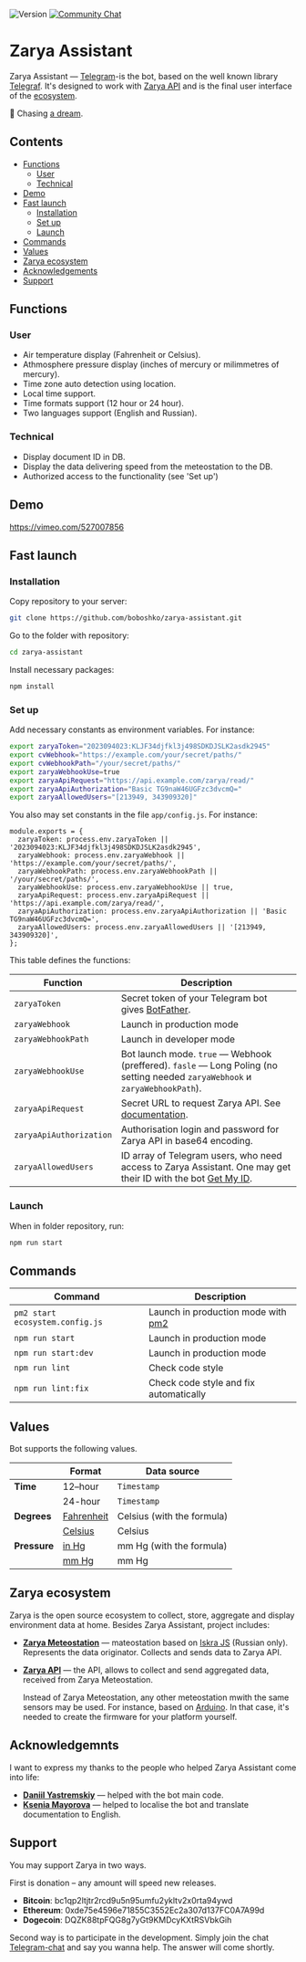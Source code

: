 ![Version](https://img.shields.io/badge/version-0.1.0-brightgreen.svg?style=flat-square)
[![Community Chat](https://img.shields.io/badge/Community-Chat-blueChat?style=flat-square&logo=telegram)](https://t.me/codeque)

# Zarya Assistant

Zarya Assistant — [Telegram](https://telegram.org)-is the bot, based on the well known library [Telegraf](https://telegraf.js.org). It's designed to work with [Zarya API](https://github.com/boboshko/zarya-api) and is the final user interface of the [ecosystem](#Zarya-ecosystem).

💫 Chasing [a dream](https://www.facebook.com/onlysemeon/posts/582696555261097).

## Contents

- [Functions](#Functions)
  - [User](#User)
  - [Technical](#Technical)
- [Demo](#Demo)
- [Fast launch](#Fast-launch)
  - [Installation](#Installation)
  - [Set up](#Set-up)
  - [Launch](#Launch)
- [Commands](#Commands)
- [Values](#Values)
- [Zarya ecosystem](#Zarya-ecosystem)
- [Acknowledgements](#Acknowledgements)
- [Support](#Support)

## Functions

### User

- Air temperature display (Fahrenheit or Celsius).
- Athmosphere pressure display (inches of mercury or milimmetres of mercury).
- Time zone auto detection using location.
- Local time support.
- Time formats support (12 hour or 24 hour).
- Two languages support (English and Russian).

### Technical

- Display document ID in DB.
- Display the data delivering speed from the meteostation to the DB.
- Authorized access to the functionality (see 'Set up')

## Demo

https://vimeo.com/527007856

## Fast launch

### Installation

Copy repository to your server:

```bash
git clone https://github.com/boboshko/zarya-assistant.git
```

Go to the folder with repository:

```bash
cd zarya-assistant
```

Install necessary packages:

```bash
npm install
```

### Set up

Add necessary constants as environment variables. For instance:

```bash
export zaryaToken="2023094023:KLJF34djfkl3j498SDKDJSLK2asdk2945"
export cvWebhook="https://example.com/your/secret/paths/"
export cvWebhookPath="/your/secret/paths/"
export zaryaWebhookUse=true
export zaryaApiRequest="https://api.example.com/zarya/read/"
export zaryaApiAuthorization="Basic TG9naW46UGFzc3dvcmQ="
export zaryaAllowedUsers="[213949, 343909320]"
```

You also may set constants in the file `app/config.js`. For instance:

```JS
module.exports = {
  zaryaToken: process.env.zaryaToken || '2023094023:KLJF34djfkl3j498SDKDJSLK2asdk2945',
  zaryaWebhook: process.env.zaryaWebhook || 'https://example.com/your/secret/paths/',
  zaryaWebhookPath: process.env.zaryaWebhookPath || '/your/secret/paths/',
  zaryaWebhookUse: process.env.zaryaWebhookUse || true,
  zaryaApiRequest: process.env.zaryaApiRequest || 'https://api.example.com/zarya/read/',
  zaryaApiAuthorization: process.env.zaryaApiAuthorization || 'Basic TG9naW46UGFzc3dvcmQ=',
  zaryaAllowedUsers: process.env.zaryaAllowedUsers || '[213949, 343909320]',
};
```

This table defines the functions:

| Function                | Description                                                                                                                              |
| ----------------------- | ---------------------------------------------------------------------------------------------------------------------------------------- |
| `zaryaToken`            | Secret token of your Telegram bot gives [BotFather](https://t.me/BotFather).                                                             |
| `zaryaWebhook`          | Launch in production mode                                                                                                                |
| `zaryaWebhookPath`      | Launch in developer mode                                                                                                                 |
| `zaryaWebhookUse`       | Bot launch mode. `true` — Webhook (preffered). `fasle` — Long Poling (no setting needed `zaryaWebhook` и `zaryaWebhookPath`).            |
| `zaryaApiRequest`       | Secret URL to request Zarya API. See [documentation](https://github.com/boboshko/zarya-api).                                             |
| `zaryaApiAuthorization` | Authorisation login and password for Zarya API in base64 encoding.                                                                       |
| `zaryaAllowedUsers`     | ID array of Telegram users, who need access to Zarya Assistant. One may get their ID with the bot [Get My ID](https://t.me/getmyid_bot). |

### Launch

When in folder repository, run:

```bash
npm run start
```

## Commands

| Command                         | Description                                                     |
| ------------------------------- | ----------------------------------------------------------------|
| `pm2 start ecosystem.config.js` | Launch in production mode with [pm2](https://pm2.keymetrics.io) |     
| `npm run start`                 | Launch in production mode                                       |
| `npm run start:dev`             | Launch in production mode                                       |
| `npm run lint`                  | Check code style                                                |
| `npm run lint:fix`              | Check code style and fix automatically                          |

## Values

Bot supports the following values.

|              | Format                                                       | Data source                |
| ------------ | ------------------------------------------------------------ | -------------------------- |
| **Time**     | 12–hour                                                      | `Timestamp`                |
|              | 24-hour                                                      | `Timestamp`                |
| **Degrees**  | [Fahrenheit](https://en.wikipedia.org/wiki/Fahrenheit)       | Celsius (with the formula) |
|              | [Celsius](https://en.wikipedia.org/wiki/Celsius)             | Celsius                    |
| **Pressure** | [in Hg](https://en.wikipedia.org/wiki/Inch_of_mercury)       | mm Hg (with the formula)   |
|              | [mm Hg](https://en.wikipedia.org/wiki/Millimetre_of_mercury) | mm Hg                      |

## Zarya ecosystem

Zarya is the open source ecosystem to collect, store, aggregate and display environment data at home. Besides Zarya Assistant, project includes:

- **[Zarya Meteostation](https://github.com/boboshko/zarya-meteostation)** — mateostation based on [Iskra JS](http://wiki.amperka.ru/js:iskra_js) (Russian only). Represents the data originator. Collects and sends data to Zarya API.

- **[Zarya API](https://github.com/boboshko/zarya-api)** — the API, allows to collect and send aggregated data, received from Zarya Meteostation.

  Instead of Zarya Meteostation, any other meteostation mwith the same sensors may be used. For instance, based on [Arduino](https://www.arduino.cc). In that case, it's needed to create the firmware for your platform yourself.

## Acknowledgemnts

I want to express my thanks to the people who helped Zarya Assistant come into life:

- **[Daniil Yastremskiy](https://github.com/TheBeastOfCaerbannog)** — helped with the bot main code.
- **[Ksenia Mayorova](https://ksshchk.com)** — helped to localise the bot and translate documentation to English.

## Support

You may support Zarya in two ways.

First is donation – any amount will speed new releases.

- **Bitcoin**: bc1qp2ltjtr2rcd9u5n95umfu2ykltv2x0rta94ywd
- **Ethereum**: 0xde75e4596e71855C3552Ec2a307d137FC0A7A99d
- **Dogecoin**: DQZK88tpFQG8g7yGt9KMDcyKXtRSVbkGih

Second way is to participate in the development. Simply join the chat [Telegram-chat](https://t.me/codeque) and say you wanna help. The answer will come shortly.
